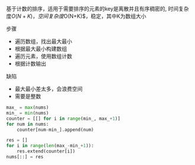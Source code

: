 
基于计数的排序，适用于需要排序的元素的key是离散并且有序稠密的,
时间复杂度$O(N+K)，空间复杂度$O(N+K)$，稳定，其中K为数组大小

步骤
- 遍历数组，找出最大最小
- 根据最大最小构建数组
- 遍历元素，使用数组计数
- 根据计数输出

缺陷
- 最大最小差太多，会浪费空间
- 需要是整数

```python
max_ = max(nums)
min_ = min(nums)
counter = [[] for i in range(min_, max_+1)]
for num in nums:
    counter[num-min_].append(num)

res = []
for i in range(len(max_-min_+1)):
    res.extend(counter[i])
nums[::] = res
```
